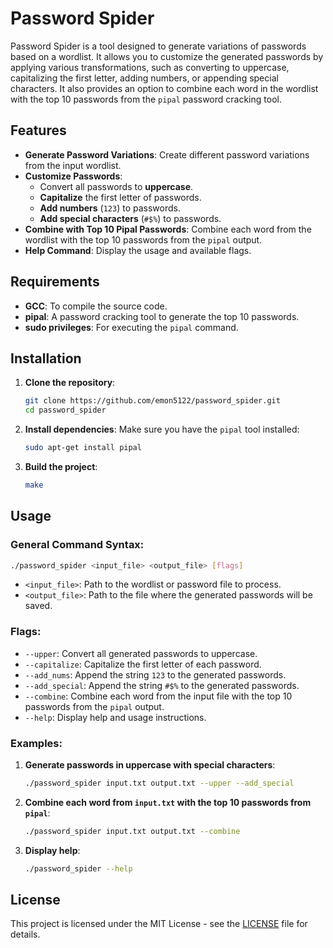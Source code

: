 
# Password Spider

Password Spider is a tool designed to generate variations of passwords based on a wordlist. It allows you to customize the generated passwords by applying various transformations, such as converting to uppercase, capitalizing the first letter, adding numbers, or appending special characters. It also provides an option to combine each word in the wordlist with the top 10 passwords from the `pipal` password cracking tool.

## Features

- **Generate Password Variations**: Create different password variations from the input wordlist.
- **Customize Passwords**:
  - Convert all passwords to **uppercase**.
  - **Capitalize** the first letter of passwords.
  - **Add numbers** (`123`) to passwords.
  - **Add special characters** (`#$%`) to passwords.
- **Combine with Top 10 Pipal Passwords**: Combine each word from the wordlist with the top 10 passwords from the `pipal` output.
- **Help Command**: Display the usage and available flags.

## Requirements

- **GCC**: To compile the source code.
- **pipal**: A password cracking tool to generate the top 10 passwords.
- **sudo privileges**: For executing the `pipal` command.

## Installation

1. **Clone the repository**:
   ```bash
   git clone https://github.com/emon5122/password_spider.git
   cd password_spider
   ```

2. **Install dependencies**:
   Make sure you have the `pipal` tool installed:
   ```bash
   sudo apt-get install pipal
   ```

3. **Build the project**:
   ```bash
   make
   ```

## Usage

### General Command Syntax:

```bash
./password_spider <input_file> <output_file> [flags]
```

- `<input_file>`: Path to the wordlist or password file to process.
- `<output_file>`: Path to the file where the generated passwords will be saved.

### Flags:

- `--upper`: Convert all generated passwords to uppercase.
- `--capitalize`: Capitalize the first letter of each password.
- `--add_nums`: Append the string `123` to the generated passwords.
- `--add_special`: Append the string `#$%` to the generated passwords.
- `--combine`: Combine each word from the input file with the top 10 passwords from the `pipal` output.
- `--help`: Display help and usage instructions.

### Examples:

1. **Generate passwords in uppercase with special characters**:
   ```bash
   ./password_spider input.txt output.txt --upper --add_special
   ```

2. **Combine each word from `input.txt` with the top 10 passwords from `pipal`**:
   ```bash
   ./password_spider input.txt output.txt --combine
   ```

3. **Display help**:
   ```bash
   ./password_spider --help
   ```

## License

This project is licensed under the MIT License - see the [LICENSE](LICENSE) file for details.
